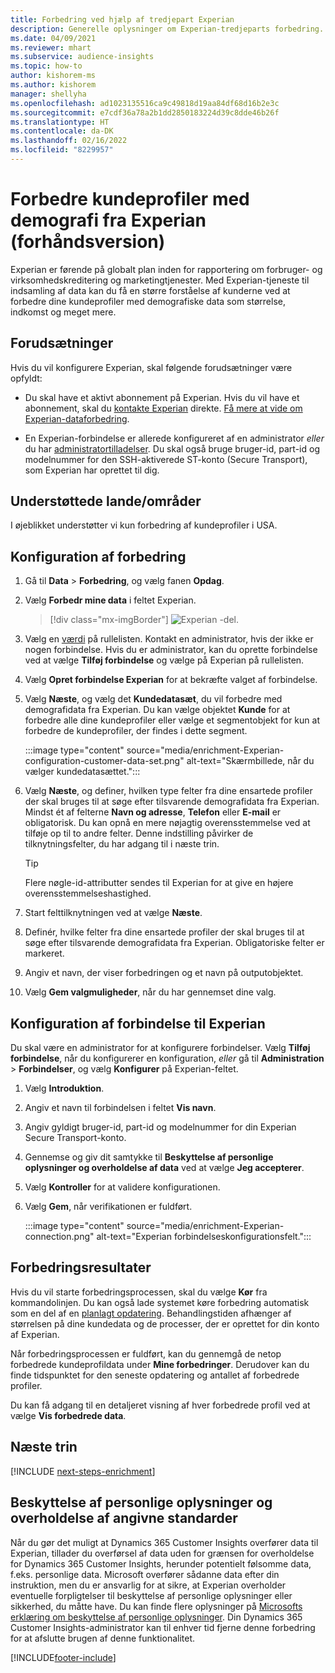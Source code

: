 ```yaml
---
title: Forbedring ved hjælp af tredjepart Experian
description: Generelle oplysninger om Experian-tredjeparts forbedring.
ms.date: 04/09/2021
ms.reviewer: mhart
ms.subservice: audience-insights
ms.topic: how-to
author: kishorem-ms
ms.author: kishorem
manager: shellyha
ms.openlocfilehash: ad1023135516ca9c49818d19aa84df68d16b2e3c
ms.sourcegitcommit: e7cdf36a78a2b1dd2850183224d39c8dde46b26f
ms.translationtype: HT
ms.contentlocale: da-DK
ms.lasthandoff: 02/16/2022
ms.locfileid: "8229957"
---
```

# <a name="enrich-customer-profiles-with-demographics-from-experian-preview"></a>Forbedre kundeprofiler med demografi fra Experian (forhåndsversion)

Experian er førende på globalt plan inden for rapportering om forbruger- og virksomhedskreditering og marketingtjenester. Med Experian-tjeneste til indsamling af data kan du få en større forståelse af kunderne ved at forbedre dine kundeprofiler med demografiske data som størrelse, indkomst og meget mere.

## <a name="prerequisites"></a>Forudsætninger

Hvis du vil konfigurere Experian, skal følgende forudsætninger være opfyldt:

- Du skal have et aktivt abonnement på Experian. Hvis du vil have et abonnement, skal du [kontakte Experian](https://www.experian.com/marketing-services/contact) direkte. [Få mere at vide om Experian-dataforbedring](https://www.experian.com/marketing-services/microsoft?cmpid=ems_web_mci_cdppage).

- En Experian-forbindelse er allerede konfigureret af en administrator *eller* du har [administratortilladelser](permissions.md#administrator). Du skal også bruge bruger-id, part-id og modelnummer for den SSH-aktiverede ST-konto (Secure Transport), som Experian har oprettet til dig.

## <a name="supported-countriesregions"></a>Understøttede lande/områder

I øjeblikket understøtter vi kun forbedring af kundeprofiler i USA.

## <a name="configure-the-enrichment"></a>Konfiguration af forbedring

1. Gå til **Data** > **Forbedring**, og vælg fanen **Opdag**.

1. Vælg **Forbedr mine data** i feltet Experian.

   > [!div class="mx-imgBorder"]
   > ![Experian -del.](media/experian-tile.png "Experian tile")
   > 

1. Vælg en [værdi](connections.md) på rullelisten. Kontakt en administrator, hvis der ikke er nogen forbindelse. Hvis du er administrator, kan du oprette forbindelse ved at vælge **Tilføj forbindelse** og vælge på Experian på rullelisten. 

1. Vælg **Opret forbindelse Experian** for at bekræfte valget af forbindelse.

1.  Vælg **Næste**, og vælg det **Kundedatasæt**, du vil forbedre med demografidata fra Experian. Du kan vælge objektet **Kunde** for at forbedre alle dine kundeprofiler eller vælge et segmentobjekt for kun at forbedre de kundeprofiler, der findes i dette segment.

    :::image type="content" source="media/enrichment-Experian-configuration-customer-data-set.png" alt-text="Skærmbillede, når du vælger kundedatasættet.":::

1. Vælg **Næste**, og definer, hvilken type felter fra dine ensartede profiler der skal bruges til at søge efter tilsvarende demografidata fra Experian. Mindst ét af felterne **Navn og adresse**, **Telefon** eller **E-mail** er obligatorisk. Du kan opnå en mere nøjagtig overensstemmelse ved at tilføje op til to andre felter. Denne indstilling påvirker de tilknytningsfelter, du har adgang til i næste trin.

    > [!TIP]
    > Flere nøgle-id-attributter sendes til Experian for at give en højere overensstemmelseshastighed.

1. Start felttilknytningen ved at vælge **Næste**.

1. Definér, hvilke felter fra dine ensartede profiler der skal bruges til at søge efter tilsvarende demografidata fra Experian. Obligatoriske felter er markeret.

1. Angiv et navn, der viser forbedringen og et navn på outputobjektet.

1. Vælg **Gem valgmuligheder**, når du har gennemset dine valg.

## <a name="configure-the-connection-for-experian"></a>Konfiguration af forbindelse til Experian 

Du skal være en administrator for at konfigurere forbindelser. Vælg **Tilføj forbindelse**, når du konfigurerer en konfiguration, *eller* gå til **Administration** > **Forbindelser**, og vælg **Konfigurer** på Experian-feltet.

1. Vælg **Introduktion**.

1. Angiv et navn til forbindelsen i feltet **Vis navn**.

1. Angiv gyldigt bruger-id, part-id og modelnummer for din Experian Secure Transport-konto.

1. Gennemse og giv dit samtykke til **Beskyttelse af personlige oplysninger og overholdelse af data** ved at vælge **Jeg accepterer**.

1. Vælg **Kontroller** for at validere konfigurationen.

1. Vælg **Gem**, når verifikationen er fuldført.
   
   :::image type="content" source="media/enrichment-Experian-connection.png" alt-text="Experian forbindelseskonfigurationsfelt.":::

## <a name="enrichment-results"></a>Forbedringsresultater

Hvis du vil starte forbedringsprocessen, skal du vælge **Kør** fra kommandolinjen. Du kan også lade systemet køre forbedring automatisk som en del af en [planlagt opdatering](system.md#schedule-tab). Behandlingstiden afhænger af størrelsen på dine kundedata og de processer, der er oprettet for din konto af Experian.

Når forbedringsprocessen er fuldført, kan du gennemgå de netop forbedrede kundeprofildata under **Mine forbedringer**. Derudover kan du finde tidspunktet for den seneste opdatering og antallet af forbedrede profiler.

Du kan få adgang til en detaljeret visning af hver forbedrede profil ved at vælge **Vis forbedrede data**.

## <a name="next-steps"></a>Næste trin

[!INCLUDE [next-steps-enrichment](../includes/next-steps-enrichment.md)]

## <a name="data-privacy-and-compliance"></a>Beskyttelse af personlige oplysninger og overholdelse af angivne standarder

Når du gør det muligt at Dynamics 365 Customer Insights overfører data til Experian, tillader du overførsel af data uden for grænsen for overholdelse for Dynamics 365 Customer Insights, herunder potentielt følsomme data, f.eks. personlige data. Microsoft overfører sådanne data efter din instruktion, men du er ansvarlig for at sikre, at Experian overholder eventuelle forpligtelser til beskyttelse af personlige oplysninger eller sikkerhed, du måtte have. Du kan finde flere oplysninger på [Microsofts erklæring om beskyttelse af personlige oplysninger](https://go.microsoft.com/fwlink/?linkid=396732).
Din Dynamics 365 Customer Insights-administrator kan til enhver tid fjerne denne forbedring for at afslutte brugen af denne funktionalitet.


[!INCLUDE[footer-include](../includes/footer-banner.md)]
